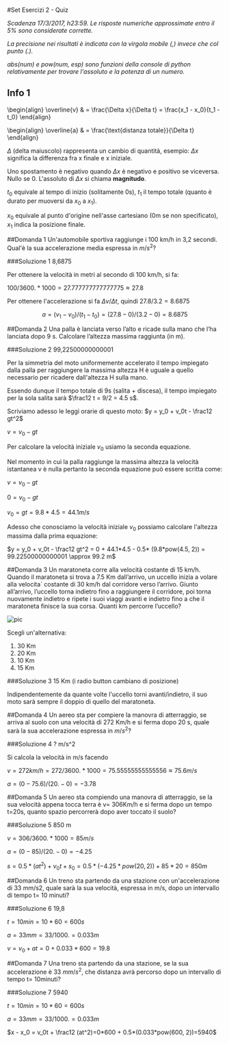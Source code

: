 #Set Esercizi 2 - Quiz

_Scadenza 17/3/2017, h23:59. Le risposte numeriche approssimate entro il 5% sono considerate corrette._

_La precisione nei risultati è indicata con la virgola mobile (,) invece che col punto (.)._

_abs(num) e pow(num, esp) sono funzioni della console di python relativamente per trovare l'assoluto e la potenza di un numero._

## Info 1
\begin{align}
\overline{v} & = \frac{\Delta x}{\Delta t} = \frac{x_1 - x_0}{t_1 - t_0}
\end{align}

\begin{align}
\overline{a} & = \frac{\text{distanza totale}}{\Delta t}
\end{align}

$\Delta$ (delta maiuscolo) rappresenta un cambio di quantità, esempio: $\Delta x$ significa la differenza fra x finale e x iniziale.

Uno spostamento è negativo quando $\Delta x$ è negativo e positivo se viceversa. Nullo se 0. L'assoluto di $\Delta x$ si chiama **magnitudo**.

$t_0$ equivale al tempo di inizio (solitamente 0s), $t_1$ il tempo totale (quanto è durato per muoversi da $x_0$ a $x_1$).

$x_0$ equivale al punto d'origine nell'asse cartesiano (0m se non specificato), $x_1$ indica la posizione finale.


##Domanda 1
Un'automobile sportiva raggiunge i 100 km/h  in 3,2 secondi. Qual'è la sua accelerazione media espressa in $m/s^2$?

###Soluzione 1
8,6875

Per ottenere la velocità in metri al secondo di 100 km/h, si fa:

$100/3600.*1000=27.777777777777775 \approx 27.8$

Per ottenere l'accelerazione si fa $\Delta v/ \Delta t$, quindi $27.8/3.2=8.6875$

$$a=(v_1-v_0)/(t_1-t_0)=(27.8-0)/(3.2-0)=8.6875$$


##Domanda 2
Una palla è lanciata verso l’alto e ricade sulla mano che l’ha lanciata dopo 9 s. Calcolare l’altezza massima raggiunta (in m).

###Soluzione 2
99,22500000000001

Per la simmetria del moto uniformemente accelerato il tempo impiegato dalla palla per raggiungere la massima altezza H è uguale
a quello necessario per ricadere dall'altezza H sulla mano.

Essendo dunque il tempo totale di 9s (salita + discesa), il tempo impiegato per la sola salita sarà $\frac12 t = 9/2 = 4.5 s$.

Scriviamo adesso le leggi orarie di questo moto:
$y = y_0 + v_0t - \frac12 gt^2$

$v = v_0 - gt$

Per calcolare la velocità iniziale $v_0$ usiamo la seconda equazione.

Nel momento in cui la palla raggiunge la massima altezza la velocità istantanea v è nulla pertanto la seconda equazione può essere scritta come:

$v = v_0 - gt$

$0 = v_0 - gt$

$v_0 = gt = 9.8*4.5=44.1 m/s$

Adesso che conosciamo la velocità iniziale $v_0$ possiamo calcolare l'altezza massima dalla prima equazione:

$y = y_0 + v_0t - \frac12 gt^2 = 0 + 44.1*4.5 - 0.5* (9.8*pow(4.5, 2)) = 99.22500000000001 \approx 99.2 m$


##Domanda 3
Un maratoneta corre alla velocità costante di 15 km/h.
Quando il maratoneta si trova a 7.5 Km dall’arrivo, un uccello inizia a volare alla velocita` costante di 30 km/h dal corridore verso l’arrivo.
Giunto all’arrivo, l’uccello torna indietro fino a raggiungere il corridore, poi torna nuovamente indietro e ripete i suoi viaggi avanti e indietro fino a che il maratoneta finisce la sua corsa.
Quanti km percorre l’uccello?

![pic](http://i.imgur.com/ORrzCo8.png "pic")

Scegli un'alternativa:
1. 30 Km
2. 20 Km
3. 10 Km
4. 15 Km

###Soluzione 3
15 Km (i radio button cambiano di posizione)

Indipendentemente da quante volte l'uccello torni avanti/indietro, il suo moto sarà sempre il doppio di quello del maratoneta.


##Domanda 4
Un aereo sta per compiere la manovra di atterraggio, se arriva al suolo con una velocità di 272 Km/h e si ferma dopo 20 s, quale sarà la sua accelerazione espressa in $m/s^2$?

###Soluzione 4
? m/s^2

Si calcola la velocità in m/s facendo

$v = 272km/h = 272/3600.*1000=75.55555555555556 \approx 75.6 m/s$

$a=(0 - 75.6) / (20. - 0)=-3.78$


##Domanda 5
Un aereo sta compiendo una manovra di atterraggio, se la sua velocità appena tocca terra è v= 306Km/h e si ferma dopo un tempo t=20s, quanto spazio percorrerà dopo aver toccato il suolo?

###Soluzione 5
850 m

$v= 306/3600.*1000=85 m/s$

$a=(0 - 85) / (20. - 0)=-4.25$

$s = 0.5*(at^2) + v_0t+s_0 = 0.5*(-4.25*pow(20, 2)) + 85*20 = 850 m$


##Domanda 6
Un treno sta partendo da una stazione con un'accelerazione di 33 mm/s2, quale sarà la sua velocità, espressa in m/s, dopo un intervallo di tempo t= 10 minuti?

###Soluzione 6
19,8

$t = 10 min = 10*60 = 600 s$

$a = 33 mm = 33/1000. = 0.033 m$

$v=v_0+at = 0+0.033*600=19.8$


##Domanda 7
Una treno sta partendo da una stazione, se la sua accelerazione è 33 $mm/s^2$, che distanza avrà percorso dopo un intervallo di tempo t= 10minuti?

###Soluzione 7
5940

$t = 10 min = 10*60 = 600 s$

$a = 33 mm = 33/1000. = 0.033 m$

$x - x_0 = v_0t + \frac12 (at^2)=0*600 + 0.5*(0.033*pow(600, 2))=5940$

